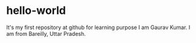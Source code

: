 # hello-world
It's my first repository at github for learning purpose
I am Gaurav Kumar.
I am from Bareilly, Uttar Pradesh.

